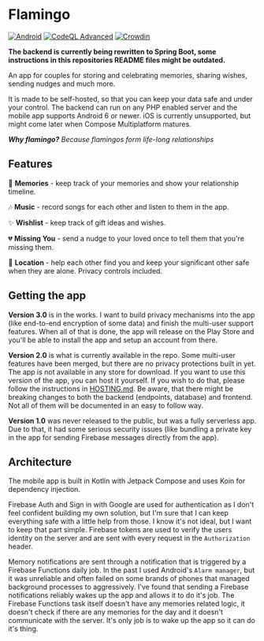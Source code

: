 # Flamingo

[![Android](https://github.com/Kwasow/Flamingo/actions/workflows/android.yml/badge.svg)](https://github.com/Kwasow/Flamingo/actions/workflows/android.yml)
[![CodeQL Advanced](https://github.com/Kwasow/Flamingo/actions/workflows/codeql.yml/badge.svg)](https://github.com/Kwasow/Flamingo/actions/workflows/codeql.yml)
[![Crowdin](https://badges.crowdin.net/flamingo-app/localized.svg)](https://crowdin.com/project/flamingo-app)

**The backend is currently being rewritten to Spring Boot, some instructions
in this repositories README files might be outdated.**

An app for couples for storing and celebrating memories, sharing wishes, sending
nudges and much more.

It is made to be self-hosted, so that you can keep your data safe and under your
control. The backend can run on any PHP enabled server and the mobile app
supports Android 6 or newer. iOS is currently unsupported, but might come later
when Compose Multiplatform matures.

_**Why flamingo?** Because flamingos form life-long relationships_

## Features

📆 **Memories** - keep track of your memories and show your relationship timeline.

🎶 **Music** - record songs for each other and listen to them in the app.

✨ **Wishlist** - keep track of gift ideas and wishes.

💔 **Missing You** - send a nudge to your loved once to tell them that you're
missing them.

🧭 **Location** - help each other find you and keep your significant other safe
when they are alone. Privacy controls included.

## Getting the app

**Version 3.0** is in the works. I want to build privacy mechanisms into the app
(like end-to-end encryption of some data) and finish the multi-user support
features. When all of that is done, the app will release on the Play Store and
you'll be able to install the app and setup an account from there.

**Version 2.0** is what is currently available in the repo. Some multi-user
features have been merged, but there are no privacy protections built in yet.
The app is not available in any store for download. If you want to use this
version of the app, you can host it yourself. If you wish to do that, please
follow the instructions in [HOSTING.md](./HOSTING.md). Be aware, that there
might be breaking changes to both the backend (endpoints, database) and
frontend. Not all of them will be documented in an easy to follow way.

**Version 1.0** was never released to the public, but was a fully serverless
app. Due to that, it had some serious security issues (like bundling a private
key in the app for sending Firebase messages directly from the app).

## Architecture

The mobile app is built in Kotlin with Jetpack Compose and uses Koin for
dependency injection.

Firebase Auth and Sign in with Google are used for authentication as I don't
feel confident building my own solution, but I'm sure that I can keep everything
safe with a little help from those. I know it's not ideal, but I want to keep
that part simple. Firebase tokens are used to verify the users identity on the
server and are sent with every request in the `Authorization` header.

Memory notifications are sent through a notification that is triggered by
a Firebase Functions daily job. In the past I used Android's `Alarm manager`,
but it was unreliable and often failed on some brands of phones that managed
background processes to aggressively. I've found that sending a Firebase
notifications reliably wakes up the app and allows it to do it's job. The
Firebase Functions task itself doesn't have any memories related logic, it
doesn't check if there are any memories for the day and it doesn't communicate
with the server. It's only job is to wake up the app so it can do it's thing.

